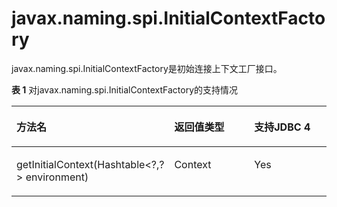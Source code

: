 # javax.naming.spi.InitialContextFactory<a name="ZH-CN_TOPIC_0242371432"></a>

javax.naming.spi.InitialContextFactory是初始连接上下文工厂接口。

**表 1**  对javax.naming.spi.InitialContextFactory的支持情况

<a name="zh-cn_topic_0238274500_zh-cn_topic_0237120403_zh-cn_topic_0213179169_zh-cn_topic_0189251310_zh-cn_topic_0059779330_zh-cn_topic_0058965222_table21819207"></a>
<table><thead align="left"><tr id="zh-cn_topic_0238274500_zh-cn_topic_0237120403_zh-cn_topic_0213179169_zh-cn_topic_0189251310_zh-cn_topic_0059779330_zh-cn_topic_0058965222_row43026280"><th class="cellrowborder" valign="top" width="46.400000000000006%" id="mcps1.2.4.1.1"><p id="zh-cn_topic_0238274500_zh-cn_topic_0237120403_zh-cn_topic_0213179169_zh-cn_topic_0189251310_zh-cn_topic_0059779330_zh-cn_topic_0058965222_p26783784"><a name="zh-cn_topic_0238274500_zh-cn_topic_0237120403_zh-cn_topic_0213179169_zh-cn_topic_0189251310_zh-cn_topic_0059779330_zh-cn_topic_0058965222_p26783784"></a><a name="zh-cn_topic_0238274500_zh-cn_topic_0237120403_zh-cn_topic_0213179169_zh-cn_topic_0189251310_zh-cn_topic_0059779330_zh-cn_topic_0058965222_p26783784"></a>方法名</p>
</th>
<th class="cellrowborder" valign="top" width="27.029999999999998%" id="mcps1.2.4.1.2"><p id="zh-cn_topic_0238274500_zh-cn_topic_0237120403_zh-cn_topic_0213179169_zh-cn_topic_0189251310_zh-cn_topic_0059779330_zh-cn_topic_0058965222_p37700008"><a name="zh-cn_topic_0238274500_zh-cn_topic_0237120403_zh-cn_topic_0213179169_zh-cn_topic_0189251310_zh-cn_topic_0059779330_zh-cn_topic_0058965222_p37700008"></a><a name="zh-cn_topic_0238274500_zh-cn_topic_0237120403_zh-cn_topic_0213179169_zh-cn_topic_0189251310_zh-cn_topic_0059779330_zh-cn_topic_0058965222_p37700008"></a>返回值类型</p>
</th>
<th class="cellrowborder" valign="top" width="26.57%" id="mcps1.2.4.1.3"><p id="zh-cn_topic_0238274500_zh-cn_topic_0237120403_zh-cn_topic_0213179169_zh-cn_topic_0189251310_zh-cn_topic_0059779330_zh-cn_topic_0058965222_p14627870"><a name="zh-cn_topic_0238274500_zh-cn_topic_0237120403_zh-cn_topic_0213179169_zh-cn_topic_0189251310_zh-cn_topic_0059779330_zh-cn_topic_0058965222_p14627870"></a><a name="zh-cn_topic_0238274500_zh-cn_topic_0237120403_zh-cn_topic_0213179169_zh-cn_topic_0189251310_zh-cn_topic_0059779330_zh-cn_topic_0058965222_p14627870"></a>支持JDBC 4</p>
</th>
</tr>
</thead>
<tbody><tr id="zh-cn_topic_0238274500_zh-cn_topic_0237120403_zh-cn_topic_0213179169_zh-cn_topic_0189251310_zh-cn_topic_0059779330_zh-cn_topic_0058965222_row19064037"><td class="cellrowborder" valign="top" width="46.400000000000006%" headers="mcps1.2.4.1.1 "><p id="zh-cn_topic_0238274500_zh-cn_topic_0237120403_zh-cn_topic_0213179169_zh-cn_topic_0189251310_zh-cn_topic_0059779330_zh-cn_topic_0058965222_p56350250"><a name="zh-cn_topic_0238274500_zh-cn_topic_0237120403_zh-cn_topic_0213179169_zh-cn_topic_0189251310_zh-cn_topic_0059779330_zh-cn_topic_0058965222_p56350250"></a><a name="zh-cn_topic_0238274500_zh-cn_topic_0237120403_zh-cn_topic_0213179169_zh-cn_topic_0189251310_zh-cn_topic_0059779330_zh-cn_topic_0058965222_p56350250"></a>getInitialContext(Hashtable&lt;?,?&gt; environment)</p>
</td>
<td class="cellrowborder" valign="top" width="27.029999999999998%" headers="mcps1.2.4.1.2 "><p id="zh-cn_topic_0238274500_zh-cn_topic_0237120403_zh-cn_topic_0213179169_zh-cn_topic_0189251310_zh-cn_topic_0059779330_zh-cn_topic_0058965222_p51022870"><a name="zh-cn_topic_0238274500_zh-cn_topic_0237120403_zh-cn_topic_0213179169_zh-cn_topic_0189251310_zh-cn_topic_0059779330_zh-cn_topic_0058965222_p51022870"></a><a name="zh-cn_topic_0238274500_zh-cn_topic_0237120403_zh-cn_topic_0213179169_zh-cn_topic_0189251310_zh-cn_topic_0059779330_zh-cn_topic_0058965222_p51022870"></a>Context</p>
</td>
<td class="cellrowborder" valign="top" width="26.57%" headers="mcps1.2.4.1.3 "><p id="zh-cn_topic_0238274500_zh-cn_topic_0237120403_zh-cn_topic_0213179169_zh-cn_topic_0189251310_zh-cn_topic_0059779330_zh-cn_topic_0058965222_p47052333"><a name="zh-cn_topic_0238274500_zh-cn_topic_0237120403_zh-cn_topic_0213179169_zh-cn_topic_0189251310_zh-cn_topic_0059779330_zh-cn_topic_0058965222_p47052333"></a><a name="zh-cn_topic_0238274500_zh-cn_topic_0237120403_zh-cn_topic_0213179169_zh-cn_topic_0189251310_zh-cn_topic_0059779330_zh-cn_topic_0058965222_p47052333"></a>Yes</p>
</td>
</tr>
</tbody>
</table>
